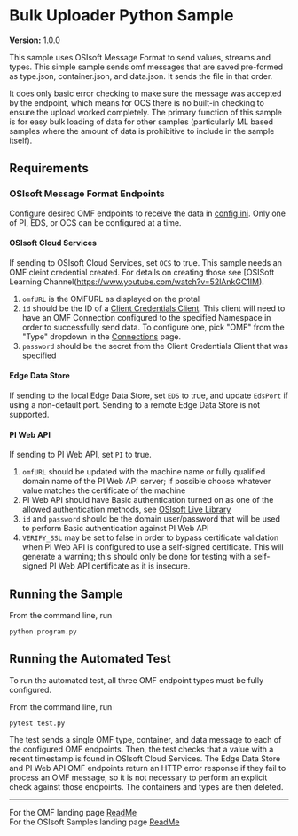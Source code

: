 # Bulk Uploader Python Sample

**Version:** 1.0.0

This sample uses OSIsoft Message Format to send values, streams and types. This simple sample sends omf messages that are saved pre-formed as type.json, container.json, and data.json. It sends the file in that order.

It does only basic error checking to make sure the message was accepted by the endpoint, which means for OCS there is no built-in checking to ensure the upload worked completely. The primary function of this sample is for easy bulk loading of data for other samples (particularly ML based samples where the amount of data is prohibitive to include in the sample itself).

## Requirements

### OSIsoft Message Format Endpoints

Configure desired OMF endpoints to receive the data in [config.ini](.\config.ini). Only one of PI, EDS, or OCS can be configured at a time.

#### OSIsoft Cloud Services

If sending to OSIsoft Cloud Services, set `OCS` to true. This sample needs an OMF cleint credential created. For details on creating those see [OSISoft Learning Channel(https://www.youtube.com/watch?v=52lAnkGC1IM).

1. `omfURL` is the OMFURL as displayed on the protal
1. `id` should be the ID of a [Client Credentials Client](https://cloud.osisoft.com/clients). This client will need to have an OMF Connection configured to the specified Namespace in order to successfully send data. To configure one, pick "OMF" from the "Type" dropdown in the [Connections](https://cloud.osisoft.com/connections) page.
1. `password` should be the secret from the Client Credentials Client that was specified

#### Edge Data Store

If sending to the local Edge Data Store, set `EDS` to true, and update `EdsPort` if using a non-default port. Sending to a remote Edge Data Store is not supported.

#### PI Web API

If sending to PI Web API, set `PI` to true.

1. `omfURL` should be updated with the machine name or fully qualified domain name of the PI Web API server; if possible choose whatever value matches the certificate of the machine
1. PI Web API should have Basic authentication turned on as one of the allowed authentication methods, see [OSIsoft Live Library](https://livelibrary.osisoft.com/LiveLibrary/web/ui.xql?action=html&resource=publist_home.html&pub_category=PI-Web-API)
1. `id` and `password` should be the domain user/password that will be used to perform Basic authentication against PI Web API
1. `VERIFY_SSL` may be set to false in order to bypass certificate validation when PI Web API is configured to use a self-signed certificate. This will generate a warning; this should only be done for testing with a self-signed PI Web API certificate as it is insecure.

## Running the Sample

From the command line, run

```shell
python program.py
```

## Running the Automated Test

To run the automated test, all three OMF endpoint types must be fully configured.

From the command line, run

```shell
pytest test.py
```

The test sends a single OMF type, container, and data message to each of the configured OMF endpoints. Then, the test checks that a value with a recent timestamp is found in OSIsoft Cloud Services. The Edge Data Store and PI Web API OMF endpoints return an HTTP error response if they fail to process an OMF message, so it is not necessary to perform an explicit check against those endpoints. The containers and types are then deleted.

---

For the OMF landing page [ReadMe](../../../)  
For the OSIsoft Samples landing page [ReadMe](https://github.com/osisoft/OSI-Samples)
